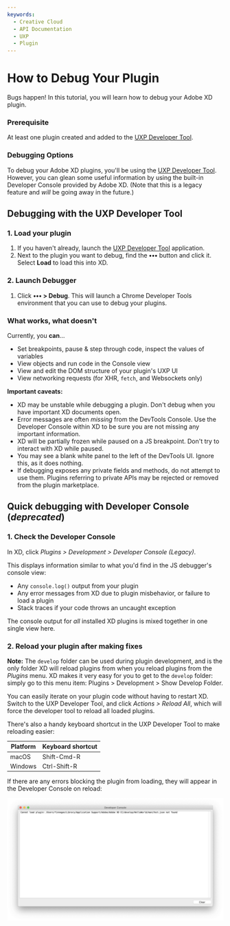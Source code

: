 ```yaml
---
keywords:
  - Creative Cloud
  - API Documentation
  - UXP
  - Plugin
---
```


# How to Debug Your Plugin

Bugs happen! In this tutorial, you will learn how to debug your Adobe XD plugin.

### Prerequisite

At least one plugin created and added to the [UXP Developer Tool](/develop/plugin-development/devtool).

### Debugging Options

To debug your Adobe XD plugins, you'll be using the [UXP Developer Tool](/develop/plugin-development/devtool). However, you can glean some useful information by using the built-in Developer Console provided by Adobe XD. (Note that this is a legacy feature and _will_ be going away in the future.)

## Debugging with the UXP Developer Tool

### 1. Load your plugin

1. If you haven't already, launch the [UXP Developer Tool](/develop/plugin-development/devtool) application.
2. Next to the plugin you want to debug, find the **•••** button and click it. Select **Load** to load this into XD.

### 2. Launch Debugger

1. Click **••• > Debug**. This will launch a Chrome Developer Tools environment that you can use to debug your plugins.

### What works, what doesn't

Currently, you **can**...

- Set breakpoints, pause & step through code, inspect the values of variables
- View objects and run code in the Console view
- View and edit the DOM structure of your plugin's UXP UI
- View networking requests (for XHR, `fetch`, and Websockets only)

**Important caveats:**

- XD may be unstable while debugging a plugin. Don't debug when you have important XD documents open.
- Error messages are often _missing_ from the DevTools Console. Use the Developer Console within XD to be sure you are not missing any important information.
- XD will be partially frozen while paused on a JS breakpoint. Don't try to interact with XD while paused.
- You may see a blank white panel to the left of the DevTools UI. Ignore this, as it does nothing.
- If debugging exposes any private fields and methods, do not attempt to use them. Plugins referring to private APIs may be rejected or removed from the plugin marketplace.

## Quick debugging with Developer Console (_deprecated_)

### 1. Check the Developer Console

In XD, click _Plugins > Development > Developer Console (Legacy)_.

This displays information similar to what you'd find in the JS debugger's console view:

- Any `console.log()` output from your plugin
- Any error messages from XD due to plugin misbehavior, or failure to load a plugin
- Stack traces if your code throws an uncaught exception

The console output for _all_ installed XD plugins is mixed together in one single view here.

### 2. Reload your plugin after making fixes

**Note:** The `develop` folder can be used during plugin development, and is the only folder XD will reload plugins from when you reload plugins from the _Plugins_ menu. XD makes it very easy for you to get to the `develop` folder: simply go to this menu item: Plugins > Development > Show Develop Folder.

You can easily iterate on your plugin code without having to restart XD. Switch to the UXP Developer Tool, and click _Actions > Reload All_, which will force the developer tool to reload all loaded plugins.

There's also a handy keyboard shortcut in the UXP Developer Tool to make reloading easier:

| Platform | Keyboard shortcut |
| -------- | ----------------- |
| macOS    | Shift-Cmd-R       |
| Windows  | Ctrl-Shift-R      |

If there are any errors blocking the plugin from loading, they will appear in the Developer Console on reload:

![Error during reload](../../images/reload-error.png)
